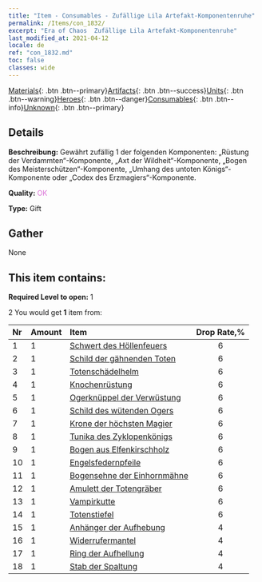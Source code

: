 ```yaml
---
title: "Item - Consumables - Zufällige Lila Artefakt-Komponentenruhe"
permalink: /Items/con_1832/
excerpt: "Era of Chaos  Zufällige Lila Artefakt-Komponentenruhe"
last_modified_at: 2021-04-12
locale: de
ref: "con_1832.md"
toc: false
classes: wide
---
```

 [Materials](/de/Items/){: .btn .btn--primary}[Artifacts](/de/Items/Artifacts/){: .btn .btn--success}[Units](/de/Items/Units/){: .btn .btn--warning}[Heroes](/de/Items/Heroes/){: .btn .btn--danger}[Consumables](/de/Items/Consumables/){: .btn .btn--info}[Unknown](/de/Items/Unknown/){: .btn .btn--primary}

## Details
 **Beschreibung:** Gewährt zufällig 1 der folgenden Komponenten: „Rüstung der Verdammten“-Komponente, „Axt der Wildheit“-Komponente, „Bogen des Meisterschützen“-Komponente, „Umhang des untoten Königs“-Komponente oder „Codex des Erzmagiers“-Komponente.

 **Quality:** <span style="color: #DA70D6">OK</span>

 **Type:** Gift

## Gather

  None

## This item contains:

 **Required Level to open:** 1

 2 You would get **1** item  from:

  | Nr | Amount |     Item    | Drop Rate,% |
  |:---|:-------|:------------|:---------:|
  | 1 | 1 | [Schwert des Höllenfeuers](/de/Items/art_121/) | 6 | 
  | 2 | 1 | [Schild der gähnenden Toten](/de/Items/art_122/) | 6 | 
  | 3 | 1 | [Totenschädelhelm](/de/Items/art_123/) | 6 | 
  | 4 | 1 | [Knochenrüstung](/de/Items/art_124/) | 6 | 
  | 5 | 1 | [Ogerknüppel der Verwüstung](/de/Items/art_125/) | 6 | 
  | 6 | 1 | [Schild des wütenden Ogers](/de/Items/art_126/) | 6 | 
  | 7 | 1 | [Krone der höchsten Magier](/de/Items/art_127/) | 6 | 
  | 8 | 1 | [Tunika des Zyklopenkönigs](/de/Items/art_128/) | 6 | 
  | 9 | 1 | [Bogen aus Elfenkirschholz](/de/Items/art_103/) | 6 | 
  | 10 | 1 | [Engelsfedernpfeile](/de/Items/art_104/) | 6 | 
  | 11 | 1 | [Bogensehne der Einhornmähne](/de/Items/art_105/) | 6 | 
  | 12 | 1 | [Amulett der Totengräber](/de/Items/art_129/) | 6 | 
  | 13 | 1 | [Vampirkutte](/de/Items/art_130/) | 6 | 
  | 14 | 1 | [Totenstiefel](/de/Items/art_131/) | 6 | 
  | 15 | 1 | [Anhänger der Aufhebung](/de/Items/art_136/) | 4 | 
  | 16 | 1 | [Widerrufermantel](/de/Items/art_137/) | 4 | 
  | 17 | 1 | [Ring der Aufhellung](/de/Items/art_138/) | 4 | 
  | 18 | 1 | [Stab der Spaltung](/de/Items/art_139/) | 4 | 
